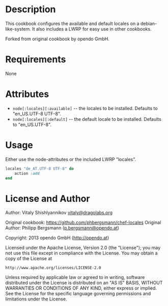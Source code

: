 Description
===========

This cookbook configures the available and default locales on a debian-like-system.
It also includes a LWRP for easy use in other cookbooks.

Forked from original cookbook by opendo GmbH.

Requirements
============

None

Attributes
==========

* `node[:locales][:available]` -- the locales to be installed. Defaults to "en_US.UTF-8 UTF-8".
* `node[:locales][:default]` -- the default locale to be installed. Defaults to "en_US.UTF-8".

Usage
=====

Either use the node-attributes or the included LWRP "locales".

```ruby
locales "de_AT.UTF-8 UTF-8" do
	action :add
end
```

License and Author
==================
Author: Vitaly Shishlyannikov <vitaly@dragolabs.org>

Original cookbook: https://github.com/phbergsmann/chef-locales
Original Author: Philipp Bergsmann (<p.bergsmann@opendo.at>)

Copyright: 2013 opendo GmbH (http://opendo.at)

Licensed under the Apache License, Version 2.0 (the "License");
you may not use this file except in compliance with the License.
You may obtain a copy of the License at

    http://www.apache.org/licenses/LICENSE-2.0

Unless required by applicable law or agreed to in writing, software
distributed under the License is distributed on an "AS IS" BASIS,
WITHOUT WARRANTIES OR CONDITIONS OF ANY KIND, either express or implied.
See the License for the specific language governing permissions and
limitations under the License.